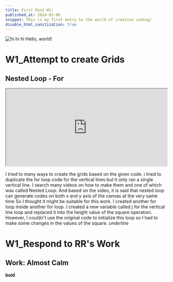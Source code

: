 ```yaml
---
title: First Post W1!
published_at: 2024-03-06
snippet: This is my first entry to the world of creative coding!
disable_html_sanitization: true
---
```


![hi hi hi](/240306_first_post/glass.png)
Hello, world!

# W1_Attempt to create Grids
## Nested Loop - For
<iframe src="https://editor.p5js.org/GemTran/full/EkDrokbRI" width="100%" height = "242px"></iframe>


I tried to many ways to create the grids based on the given code.
i tried to duplicate the for loop code for the vertical lines but it only ran a single vertical line.
I search many videos on how to make them and one of which was called Nested Loop.
And based on the video, it is said that nested loop can generate codes on both x and y axis of the canvas at the very same time
So I thought it might be suitable for this work. 
I created another for loop inside another for loop. I created a new variable called j for the vertical line loop and replaced it into the height value of the square operation.
However, I couldn't use the original code to initialize this loop so I had to make some changes in the values of the square.
_underline_

# W1_Respond to RR's Work

## Work: Almost Calm
**bold**
